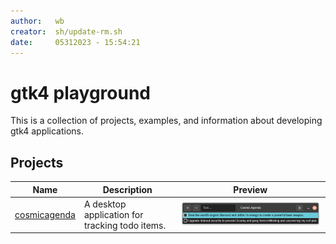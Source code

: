 ```yaml
---
author:   wb
creator:  sh/update-rm.sh
date:     05312023 - 15:54:21
---
```


# gtk4 playground

This is a collection of projects, examples, and information about developing gtk4 applications.

## Projects

| Name | Description | Preview |
| ---- | ----------- | ------- |
| [cosmicagenda](proj/cosmicagenda/README.md) | A desktop application for tracking todo items. | ![cosmicagenda](proj/cosmicagenda/docs/img/preview.png) | 
